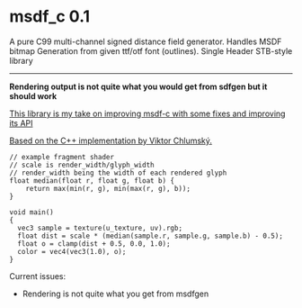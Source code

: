 # msdf_c 0.1
A pure C99 multi-channel signed distance field generator.  Handles MSDF bitmap
Generation from given ttf/otf font (outlines).
Single Header STB-style library

---

**Rendering output is not quite what you would get from sdfgen but it should work**

[This library is my take on improving msdf-c with some fixes and improving its API](https://github.com/solenum/msdf-c)

[Based on the C++ implementation by Viktor Chlumský.](https://github.com/Chlumsky/msdfgen)

~~~
// example fragment shader
// scale is render_width/glyph_width
// render_width being the width of each rendered glyph
float median(float r, float g, float b) {
    return max(min(r, g), min(max(r, g), b));
}

void main()
{
  vec3 sample = texture(u_texture, uv).rgb;
  float dist = scale * (median(sample.r, sample.g, sample.b) - 0.5);
  float o = clamp(dist + 0.5, 0.0, 1.0);
  color = vec4(vec3(1.0), o);
}
~~~


Current issues:

* Rendering is not quite what you get from msdfgen

